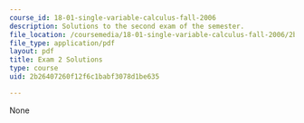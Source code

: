 ```yaml
---
course_id: 18-01-single-variable-calculus-fall-2006
description: Solutions to the second exam of the semester.
file_location: /coursemedia/18-01-single-variable-calculus-fall-2006/2b26407260f12f6c1babf3078d1be635_exam2sol.pdf
file_type: application/pdf
layout: pdf
title: Exam 2 Solutions
type: course
uid: 2b26407260f12f6c1babf3078d1be635

---
```

None